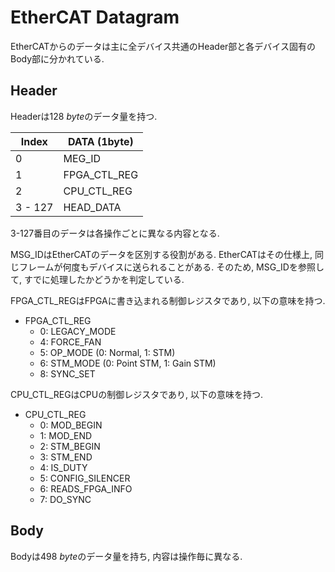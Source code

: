 # EtherCAT Datagram

EtherCATからのデータは主に全デバイス共通のHeader部と各デバイス固有のBody部に分かれている.

## Header

Headerは$\SI{128}{byte}$のデータ量を持つ.

| Index       | DATA (1byte)          |
|-------------|-----------------------|
| 0           | MEG_ID                |
| 1           | FPGA_CTL_REG          |
| 2           | CPU_CTL_REG           |
| 3 - 127     | HEAD_DATA             |

3-127番目のデータは各操作ごとに異なる内容となる.

MSG_IDはEtherCATのデータを区別する役割がある.
EtherCATはその仕様上, 同じフレームが何度もデバイスに送られることがある.
そのため, MSG_IDを参照して, すでに処理したかどうかを判定している.

FPGA_CTL_REGはFPGAに書き込まれる制御レジスタであり, 以下の意味を持つ.

* FPGA_CTL_REG
    * 0: LEGACY_MODE
    * 4: FORCE_FAN
    * 5: OP_MODE (0: Normal, 1: STM)
    * 6: STM_MODE (0: Point STM, 1: Gain STM)
    * 8: SYNC_SET

CPU_CTL_REGはCPUの制御レジスタであり, 以下の意味を持つ.

* CPU_CTL_REG
    * 0: MOD_BEGIN
    * 1: MOD_END
    * 2: STM_BEGIN
    * 3: STM_END
    * 4: IS_DUTY
    * 5: CONFIG_SILENCER
    * 6: READS_FPGA_INFO
    * 7: DO_SYNC

## Body

Bodyは$\SI{498}{byte}$のデータ量を持ち, 内容は操作毎に異なる.
